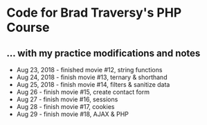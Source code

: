 # Code for Brad Traversy's PHP Course

## ... with my practice modifications and notes

* Aug 23, 2018 - finished movie #12, string functions
* Aug 24, 2018 - finish movie #13, ternary & shorthand
* Aug 25, 2018 - finish movie #14, filters & sanitize data
* Aug 26       - finish movie #15, create contact form
* Aug 27 - finish movie #16, sessions
* Aug 28 - finish movie #17, cookies
* Aug 29 - finish movie #18, AJAX & PHP
